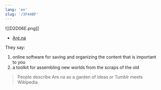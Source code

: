 ```yaml
---
lang: 'en'
slug: '/3F44BF'
---
```


![[D2D06E.png]]

- [Are.na](https://www.are.na/)

They say:

1. online software for saving and organizing the content that is important to you
2. a toolkit for assembling new worlds from the scraps of the old

> People describe Are.na as a garden of ideas or Tumblr meets Wikipedia.
